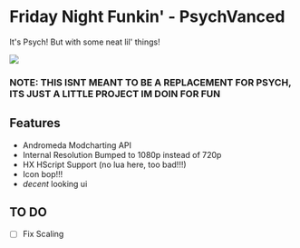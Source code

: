 # Friday Night Funkin' - PsychVanced

It's Psych! But with some neat lil' things!

![](https://cdn.discordapp.com/attachments/996021377180115054/1079082454184382495/psychvanced_logo.png)

### NOTE: THIS ISNT MEANT TO BE A REPLACEMENT FOR PSYCH, ITS JUST A LITTLE PROJECT IM DOIN FOR FUN
## Features
* Andromeda Modcharting API
* Internal Resolution Bumped to 1080p instead of 720p
* HX HScript Support (no lua here, too bad!!!)
* Icon bop!!!
* *decent* looking ui

## TO DO
* [ ] Fix Scaling